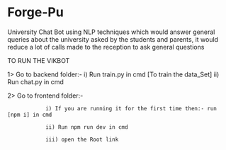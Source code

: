 # Forge-Pu
University Chat Bot 
using NLP techniques which would answer general queries about the university asked by the students and parents, it would reduce a lot of calls made to the reception to ask general questions

TO RUN THE VIKBOT

1> Go to backend folder:-
				  i) Run train.py in cmd [To train the data_Set]
				 ii) Run chat.py in cmd	

2> Go to frontend folder:-

				i) If you are running it for the first time then:- run [npm i] in cmd

				ii) Run npm run dev in cmd

				iii) open the Root link 
